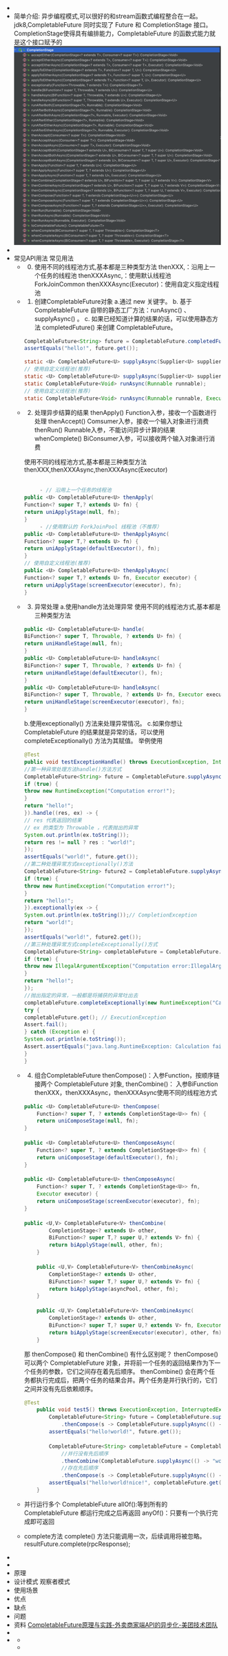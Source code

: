 -
- 简单介绍:
  异步编程模式,可以很好的和stream函数式编程整合在一起。
  jdk8,CompletableFuture 同时实现了 Future 和 CompletionStage 接口。
  CompletionStage使得具有编排能力，CompletableFuture 的函数式能力就是这个接口赋予的
  ![截屏2022-06-06 下午7.56.25.png](../assets/截屏2022-06-06_下午7.56.25_1654516605098_0.png)
-
- 常见API用法
  常见用法
	- 0. 使用不同的线程池方式,基本都是三种类型方法
	  thenXXX,：沿用上一个任务的线程池
	  thenXXXAsync,：使用默认线程池ForkJoinCommon
	  thenXXXAsync(Executor)：使用自定义指定线程池
	- 1. 创建CompletableFuture对象
	   a.通过 new 关键字。
	   b. 基于 CompletableFuture 自带的静态工厂方法：runAsync() 、supplyAsync() 。
	   c. 如果已经知道计算的结果的话，可以使用静态方法 completedFuture() 来创建 CompletableFuture。
	   ``` java
	   CompletableFuture<String> future = CompletableFuture.completedFuture("hello!");
	   assertEquals("hello!", future.get());
	   ```
	   ``` java
	   static <U> CompletableFuture<U> supplyAsync(Supplier<U> supplier);
	   // 使用自定义线程池(推荐)
	   static <U> CompletableFuture<U> supplyAsync(Supplier<U> supplier, Executor executor);
	   static CompletableFuture<Void> runAsync(Runnable runnable);
	   // 使用自定义线程池(推荐)
	   static CompletableFuture<Void> runAsync(Runnable runnable, Executor executor);
	   ```
	- 2. 处理异步结算的结果
	   thenApply() Function入参，接收一个函数进行处理
	   thenAccept() Comsumer入参，接收一个输入对象进行消费
	   thenRun() Runnable入参，不能访问异步计算的结果
	   whenComplete() BiConsumer入参，可以接收两个输入对象进行消费
	  
	   使用不同的线程池方式,基本都是三种类型方法
	   thenXXX,thenXXXAsync,thenXXXAsync(Executor)
	   ```java
	  
	  		- // 沿用上一个任务的线程池
	   public <U> CompletableFuture<U> thenApply(
	   Function<? super T,? extends U> fn) {
	   return uniApplyStage(null, fn);
	   }
	  		- //使用默认的 ForkJoinPool 线程池（不推荐）
	   public <U> CompletableFuture<U> thenApplyAsync(
	   Function<? super T,? extends U> fn) {
	   return uniApplyStage(defaultExecutor(), fn);
	   }
	   // 使用自定义线程池(推荐)
	   public <U> CompletableFuture<U> thenApplyAsync(
	   Function<? super T,? extends U> fn, Executor executor) {
	   return uniApplyStage(screenExecutor(executor), fn);
	   }
	   ```
	- 3. 异常处理
	    a.使用handle方法处理异常 使用不同的线程池方式,基本都是三种类型方法 
	   ```java
	   public <U> CompletableFuture<U> handle(
	   BiFunction<? super T, Throwable, ? extends U> fn) {
	   return uniHandleStage(null, fn);
	   }
	   public <U> CompletableFuture<U> handleAsync(
	   BiFunction<? super T, Throwable, ? extends U> fn) {
	   return uniHandleStage(defaultExecutor(), fn);
	   }
	   public <U> CompletableFuture<U> handleAsync(
	   BiFunction<? super T, Throwable, ? extends U> fn, Executor executor) {
	   return uniHandleStage(screenExecutor(executor), fn);
	   }
	   ```
	    b.使用exceptionally() 方法来处理异常情况。
	    c.如果你想让CompletableFuture 的结果就是异常的话，可以使用 completeExceptionally() 方法为其赋值。
	    举例使用
	   ```java
	   @Test
	   public void testExceptionHandle() throws ExecutionException, InterruptedException {
	   //第一种异常处理方法handle()方法方式
	   CompletableFuture<String> future = CompletableFuture.supplyAsync(() -> {
	   if (true) {
	   throw new RuntimeException("Computation error!");
	   }
	   return "hello!";
	   }).handle((res, ex) -> {
	   // res 代表返回的结果
	   // ex 的类型为 Throwable ，代表抛出的异常
	   System.out.println(ex.toString());
	   return res != null ? res : "world!";
	   });
	   assertEquals("world!", future.get());
	  //第二种处理异常方式exceptionally()方法
	   CompletableFuture<String> future2 = CompletableFuture.supplyAsync(() -> {
	   if (true) {
	   throw new RuntimeException("Computation error!");
	   }
	   return "hello!";
	   }).exceptionally(ex -> {
	   System.out.println(ex.toString());// CompletionException
	   return "world!";
	   });
	   assertEquals("world!", future2.get());
	  //第三种处理异常方式completeExceptionally()方式
	   CompletableFuture<String> completableFuture = CompletableFuture.supplyAsync(() -> {
	   if (true) {
	   throw new IllegalArgumentException("Computation error:IllegalArgumentException");
	   }
	   return "hello!";
	   });
	   //抛出指定的异常，一般都是将捕获的异常吐出去
	   completableFuture.completeExceptionally(new RuntimeException("Calculation failed!"));
	   try {
	   completableFuture.get(); // ExecutionException
	   Assert.fail();
	   } catch (Exception e) {
	   System.out.println(e.toString());
	   Assert.assertEquals("java.lang.RuntimeException: Calculation failed!", e.getMessage());
	   }
	  }
	   ```
	- 4. 组合CompletableFuture
	  thenCompose()：入参Function，按顺序链接两个 CompletableFuture 对象,
	  thenCombine()： 入参BiFunction
	  thenXXX，thenXXXAsync，thenXXXAsync使用不同的线程池方式
	  ```java
	  public <U> CompletableFuture<U> thenCompose(
	      Function<? super T, ? extends CompletionStage<U>> fn) {
	      return uniComposeStage(null, fn);
	  }
	  
	  public <U> CompletableFuture<U> thenComposeAsync(
	      Function<? super T, ? extends CompletionStage<U>> fn) {
	      return uniComposeStage(defaultExecutor(), fn);
	  }
	  
	  public <U> CompletableFuture<U> thenComposeAsync(
	      Function<? super T, ? extends CompletionStage<U>> fn,
	      Executor executor) {
	      return uniComposeStage(screenExecutor(executor), fn);
	  }
	  
	  public <U,V> CompletableFuture<V> thenCombine(
	          CompletionStage<? extends U> other,
	          BiFunction<? super T,? super U,? extends V> fn) {
	          return biApplyStage(null, other, fn);
	      }
	  
	      public <U,V> CompletableFuture<V> thenCombineAsync(
	          CompletionStage<? extends U> other,
	          BiFunction<? super T,? super U,? extends V> fn) {
	          return biApplyStage(asyncPool, other, fn);
	      }
	  
	      public <U,V> CompletableFuture<V> thenCombineAsync(
	          CompletionStage<? extends U> other,
	          BiFunction<? super T,? super U,? extends V> fn, Executor executor) {
	          return biApplyStage(screenExecutor(executor), other, fn);
	      }
	  ```
	  那 thenCompose() 和 thenCombine() 有什么区别呢？
	  thenCompose() 可以两个 CompletableFuture 对象，并将前一个任务的返回结果作为下一个任务的参数，它们之间存在着先后顺序。
	  thenCombine() 会在两个任务都执行完成后，把两个任务的结果合并。两个任务是并行执行的，它们之间并没有先后依赖顺序。
	  ```java
	  @Test
	      public void test5() throws ExecutionException, InterruptedException {
	          CompletableFuture<String> future = CompletableFuture.supplyAsync(() -> "hello!")
	              .thenCompose(s -> CompletableFuture.supplyAsync(() -> s + "world!"));
	          assertEquals("hello!world!", future.get());
	  
	          CompletableFuture<String> completableFuture = CompletableFuture.supplyAsync(() -> "hello!")
	              //并行没有先后顺序
	              .thenCombine(CompletableFuture.supplyAsync(() -> "world!"), (s1, s2) -> s1 + s2)
	              //存在先后顺序
	              .thenCompose(s -> CompletableFuture.supplyAsync(() -> s + "nice!"));
	          assertEquals("hello!world!nice!", completableFuture.get());
	      }
	  ```
	- 并行运行多个 CompletableFuture
	  allOf():等到所有的 CompletableFuture 都运行完成之后再返回
	  anyOf()：只要有一个执行完成即可返回
	- complete方法
	  complete() 方法只能调用一次，后续调用将被忽略。
	  resultFuture.complete(rpcResponse);
-
-
- 原理
- 设计模式
  观察者模式
- 使用场景
- 优点
- 缺点
- 问题
- 资料
  [CompletableFuture原理与实践-外卖商家端API的异步化-美团技术团队](https://mp.weixin.qq.com/s/GQGidprakfticYnbVYVYGQ)
-
-
	-
	-